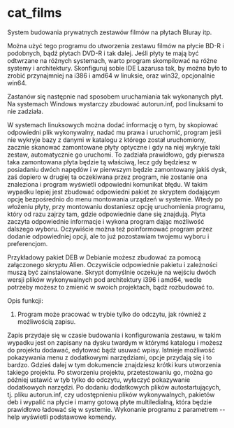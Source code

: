 # cat_films
System budowania prywatnych zestawów filmów na płytach Bluray itp.

Można użyć tego programu do utworzenia zestawu filmów na płycie BD-R i podobnych,
bądź płytach DVD-R i tak dalej. Jeśli płyty te mają być odtwrzane na różnych systemach,
warto program skompilować na różne systemy i architektury. Skonfiguruj sobie
IDE Lazarusa tak, by można było to zrobić przynajmniej na i386 i amd64 w linuksie,
oraz win32, opcjonalnie win64.

Zastanów się następnie nad sposobem uruchamiania tak wykonanych płyt.
Na systemach Windows wystarczy zbudować autorun.inf, pod linuksami to nie zadziała.

W systemach linuksowych można dodać informację o tym, by skopiować odpowiedni plik wykonywalny,
nadać mu prawa i uruchomić, program jeśli nie wykryje bazy z danymi w katalogu z którego został
uruchomiony, zacznie skanować zamontowane płyty optyczne i gdy na niej wykryje taki zestaw,
automatycznie go uruchomi. To zadziała prawidłowo, gdy pierwsza taka zamontowana płyta
będzie tą właściwą, lecz gdy będziesz w posiadaniu dwóch napędów i w pierwszym będzie
zamontowany jakiś dysk, zaś dopiero w drugiej ta oczekiwana przez program, nie zostanie
ona znaleziona i program wyświetli odpowiedni komunikat błędu. W takim wypadku lepiej jest
zbudować odpowiedni pakiet ze skryptem dodającym opcję bezpośrednio do menu montowania urządzeń
w systemie. Wtedy po włożeniu płyty, przy montowaniu dostaniesz opcję uruchomienia programu,
który od razu zajrzy tam, gdzie odpowiednie dane się znajdują. Płyta zaczyta odpowiednie informacje
i wykona program dając możliwość dalszego wyboru. Oczywiście można też poinformować program
przez dodanie odpowiedniej opcji, ale to już pozostawiam twojemu wyboru i preferencjom.

Przykładowy pakiet DEB w Debianie możesz zbudować za pomocą załączonego skryptu Alien.
Oczywiście odpowiednie pakietu i zależności muszą być zainstalowane. Skrypt domyślnie oczekuje
na wejściu dwóch wersji plików wykonywalnych pod architektury i396 i amd64, wedle potrzeby
możesz to zmienić w swoich projektach, bądź rozbudować to.


Opis funkcji:

1. Program może pracować w trybie tylko do odczytu, jak również z możliwością zapisu.

Zapis przydaje się w czasie budowania i konfigurowania zestawu, w takim wypadku jest on zapisany
na dysku twardym w którymś katalogu i możesz do projektu dodawać, edytować bądź usuwać wpisy.
Istnieje możliwość pokazywania menu z dodatkowymi narzędziami, opcje przydają się i to bardzo.
Gdzieś dalej w tym dokumencie znajdziesz krótki kurs utworzenia takiego projektu.
Po stworzeniu projektu, przetestowaniu go, można go później ustawić w tyb tylko do odczytu,
wyłaczyć pokazywanie dodatkowych narzędzi. Po dodaniu dodatkowych plików autostartujących,
tj. pliku autorun.inf, czy udostępnieniu plików wykonywalnych, pakietów deb i wypalić na płycie
i mamy gotową płyte multiledialną, która będzie prawidłowo ładować się w systemie.
Wykonanie programu z parametrem --help wyświetli podstawowe komendy.

